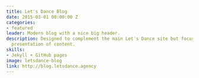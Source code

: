 ```yaml
---
title: Let's Dance Blog
date: 2015-03-01 00:00:00 Z
categories:
- featured
leader: Modern blog with a nice big header.
description: Designed to complement the main Let's Dance site but focus on the clear
  presentation of content.
skills:
- Jekyll + GitHub pages
image: letsdance-blog
link: http://blog.letsdance.agency
---
```



